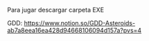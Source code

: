 Para jugar descargar carpeta EXE

GDD: https://www.notion.so/GDD-Asteroids-ab7a8eea16ea428d94668106094d157a?pvs=4
